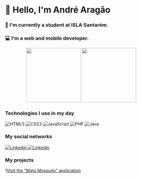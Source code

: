 # 👋 Hello, I'm André Aragão  
### 🏫 I'm currently a student at ISLA Santarém.  
### 💻 I'm a web and mobile developer.

<div align="center">
    <img height="180em" src="https://github-readme-stats.vercel.app/api?username=AndreAragaoSoftware&show_icons=true&theme=dracula"/>
    <a href="https://github.com/AndreAragaoSoftware">
        <img height="180em" src="https://github-readme-stats.vercel.app/api/top-langs/?username=AndreAragaoSoftware&layout=compact&langs_count=7&theme=dracula"/>
    </a>
</div>


### Technologies I use in my day
<div style="display: inline_block">
    <img aligen="center" alt="HTML5" src="https://img.shields.io/badge/HTML5-E34F26?style=for-the-badge&logo=html5&logoColor=white" />
    <img aligen="center" alt="CSS3" src="https://img.shields.io/badge/CSS3-1572B6?style=for-the-badge&logo=css3&logoColor=white" />
    <img aligen="center" alt="JavaScript" src="https://img.shields.io/badge/JavaScript-F7DF1E?style=for-the-badge&logo=javascript&logoColor=black" />
    <img aligen="center" alt="PHP" src="https://img.shields.io/badge/PHP-777BB4?style=for-the-badge&logo=php&logoColor=white" />
    <img aligen="center" alt="Java" src="https://img.shields.io/badge/Java-ED8B00?style=for-the-badge&logo=openjdk&logoColor=white" />
</div>

### My social networks
<div style="display: inline-block">
    <a href="https://www.linkedin.com/in/andrearagaodeveloper/" target="_blank">
        <img align="center" alt="Linkedin" src="https://img.shields.io/badge/LinkedIn-0077B5?style=for-the-badge&logo=linkedin&logoColor=white" />
    </a>
    <a href="https://www.facebook.com/andre.aragao1" target="_blank">
        <img align="center" alt="Linkedin" src="https://img.shields.io/badge/Facebook-1877F2?style=for-the-badge&logo=facebook&logoColor=white" />
    </a>
</div>

### My projects 
1<a target="_new" href="https://app-mata-mosquito-js.vercel.app/">Visit the "Mata Mosquito" application</a>
